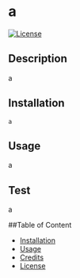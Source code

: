 # a 

[![License](https://img.shields.io/badge/License-MIT-blue.svg)](https://opensource.org/licenses/MIT)

## Description
a
    
## Installation
~~~
a
~~~
    
## Usage
a
    
## Test
a

##Table of Content
- [Installation](#installation)
- [Usage](#usage)
- [Credits](#credits)
- [License](#license)